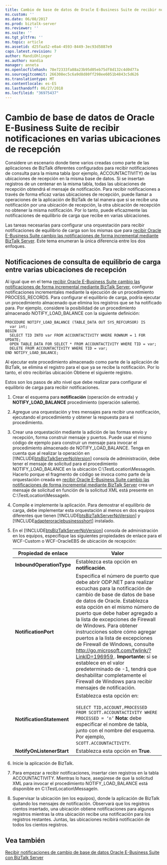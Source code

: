 ```yaml
---
title: Cambio de base de datos de Oracle E-Business Suite de recibir notificaciones en varias ubicaciones de recepción | Microsoft Docs
ms.custom: ''
ms.date: 06/08/2017
ms.prod: biztalk-server
ms.reviewer: ''
ms.suite: ''
ms.tgt_pltfrm: ''
ms.topic: article
ms.assetid: d25faa52-e0a4-4593-8449-3ec93d5887e9
caps.latest.revision: 7
author: MandiOhlinger
ms.author: mandia
manager: anneta
ms.openlocfilehash: 78e72333fa88a23b95d05eb75df8d132c4d0d77a
ms.sourcegitcommit: 266308ec5c6a9d8d80ff298ee6051b4843c5d626
ms.translationtype: MT
ms.contentlocale: es-ES
ms.lasthandoff: 06/27/2018
ms.locfileid: "36975437"
---
```

# <a name="receive-oracle-e-business-suite-database-change-notifications-on-multiple-receive-locations"></a>Cambio de base de datos de Oracle E-Business Suite de recibir notificaciones en varias ubicaciones de recepción
Considere un escenario donde tiene varios creadas como parte de las aplicaciones de BizTalk diferentes configurados para recibir notificaciones de consulta para la misma tabla (por ejemplo, ACCOUNTACTIVITY) de las ubicaciones de recepción en la misma base de datos. Si se insertan registros de un centenar en la misma tabla, todas las ubicaciones de recepción obtendrá el mensaje de notificación. Para recibir notificaciones a través de forma eficaz varias ubicaciones de recepción, puede llamar a operaciones de la aplicación de BizTalk de tal manera que si se recibe una notificación por una ubicación de recepción, la otra ubicación de recepción no obtener la misma notificación. Por lo tanto, puede eficazmente las notificaciones de equilibrio de carga que recibe en varias ubicaciones.  

 Las tareas necesarias para configurar una orquestación para recibir notificaciones de equilibrio de carga son los mismas que para [recibir Oracle E-Business Suite cambio las notificaciones de forma incremental mediante BizTalk Server](../../adapters-and-accelerators/adapter-oracle-ebs/receive-oracle-ebs-change-notifications-incrementally-using-biztalk-server.md). Este tema enumeran la única diferencia entre los dos enfoques.  

## <a name="load-balancing-query-notifications-across-multiple-receive-locations"></a>Notificaciones de consulta de equilibrio de carga entre varias ubicaciones de recepción  
 Al igual que en el tema [recibir Oracle E-Business Suite cambio las notificaciones de forma incremental mediante BizTalk Server](../../adapters-and-accelerators/adapter-oracle-ebs/receive-oracle-ebs-change-notifications-incrementally-using-biztalk-server.md), configurar notificaciones incrementales mediante la ejecución de un procedimiento PROCESS_RECORDS. Para configurar el equilibrio de carga, podría ejecutar un procedimiento almacenado que elimina los registros que se ha notificado para. Por ejemplo, considere la posibilidad de un procedimiento almacenado NOTIFY_LOAD_BALANCE con la siguiente definición:  

```  
PROCEDURE NOTIFY_LOAD_BALANCE (TABLE_DATA OUT SYS_REFCURSOR) IS  
  var int;  
BEGIN  
  SELECT TID INTO var FROM ACCOUNTACTIVITY WHERE ROWNUM = 1 FOR UPDATE;  
  OPEN TABLE_DATA FOR SELECT * FROM ACCOUNTACTIVITY WHERE TID = var;  
  DELETE FROM ACCOUNTACTIVITY WHERE TID = var;  
END NOTIFY_LOAD_BALANCE;  
```  

 Al ejecutar este procedimiento almacenado como parte de la aplicación de BizTalk, se elimina el registro para el que ya se recibe la notificación. Por lo tanto, el otro recibirlas ubicación Obtiene el siguiente registro.  

 Estos son los pasos de alto nivel que debe realizar para configurar el equilibrio de carga para recibir notificaciones.  

1. Crear el esquema para **notificación** (operación de entrada) y **NOTIFY_LOAD_BALANCE** procedimiento (operación saliente).  

2. Agregue una orquestación y tres mensajes para recibir una notificación, ejecutando el procedimiento y obtener la respuesta para el procedimiento.  

3. Crear una orquestación mediante la adición de las formas envío y recepción, forma construir mensaje y puertos. Puede usar el mismo código de ejemplo para construir un mensaje para invocar el procedimiento almacenado de NOTIFY_LOAD_BALANCE. Tenga en cuenta que al realizar la operación en [!INCLUDE[btsBizTalkServerNoVersion](../../includes/btsbiztalkservernoversion-md.md)] consola de administración, debe tener el mensaje de solicitud para el procedimiento NOTIFY_LOAD_BALANCE en la ubicación C:\TestLocation\MessageIn. Hacerlo porque el fragmento de código se invoca como parte de la orquestación creada en [recibir Oracle E-Business Suite cambio las notificaciones de forma incremental mediante BizTalk Server](../../adapters-and-accelerators/adapter-oracle-ebs/receive-oracle-ebs-change-notifications-incrementally-using-biztalk-server.md) crea un mensaje de solicitud en función de la solicitud XML está presente en C:\TestLocation\MessageIn.  

4. Compile e implemente la aplicación. Para demostrar el equilibrio de carga, debe implementar esta orquestación al menos en dos equipos diferentes que tienen [!INCLUDE[btsBizTalkServerNoVersion](../../includes/btsbiztalkservernoversion-md.md)] y [!INCLUDE[adapteroraclebusinessshort](../../includes/adapteroraclebusinessshort-md.md)] instalado.  

5. En el [!INCLUDE[btsBizTalkServerNoVersion](../../includes/btsbiztalkservernoversion-md.md)] consola de administración en los equipos, especifique las siguientes propiedades de enlace para el WCF-Custom o WCF-OracleEBS de ubicación de recepción:  


   |     Propiedad de enlace      |                                                                                                                                                                                                                                                                         Valor                                                                                                                                                                                                                                                                         |
   |---------------------------|-------------------------------------------------------------------------------------------------------------------------------------------------------------------------------------------------------------------------------------------------------------------------------------------------------------------------------------------------------------------------------------------------------------------------------------------------------------------------------------------------------------------------------------------------------|
   | **InboundOperationType**  |                                                                                                                                                                                                                                                             Establezca esta opción en **notificación**.                                                                                                                                                                                                                                                             |
   |   **NotificationPort**    | Especifica el número de puerto que debe abrir ODP.NET para realizar escuchas para la notificación de cambio de base de datos de base de datos de Oracle. Establezca esta opción en el mismo número de puerto que debe haber agregado a la lista de excepciones de Firewall de Windows. Para obtener instrucciones sobre cómo agregar puertos a la lista de excepciones de Firewall de Windows, consulte [ http://go.microsoft.com/fwlink/?LinkID=196959 ](http://go.microsoft.com/fwlink/?LinkID=196959). **Importante:** si se establece en el valor predeterminado de -1, tendrá que deshabilitar completamente el Firewall de Windows para recibir mensajes de notificación. |
   | **NotificationStatement** |                                                                                                                                                                 Establezca esta opción en:<br /><br /> `SELECT TID,ACCOUNT,PROCESSED FROM SCOTT.ACCOUNTACTIVITY WHERE PROCESSED = ‘n’` **Nota:** debe especificar el nombre de tabla, junto con el nombre del esquema. Por ejemplo, `SCOTT.ACCOUNTACTIVITY`.                                                                                                                                                                 |
   | **NotifyOnListenerStart** |                                                                                                                                                                                                                                                                 Establezca esta opción en **True**.                                                                                                                                                                                                                                                                 |


6. Inicie la aplicación de BizTalk.  

7. Para empezar a recibir notificaciones, insertar cien registros en la tabla ACCOUNTACTIVITY. Mientras lo hace, asegúrese de que la solicitud XML para invocar el procedimiento NOTIFY_LOAD_BALANCE está disponible en C:\TestLocation\MessageIn.  

8. Supervisar la ubicación (en los equipos), donde la aplicación de BizTalk quitando los mensajes de notificación. Observará que los registros cientos insertado, una ubicación obtiene notificaciones para algunos registros mientras la otra ubicación recibe una notificación para los registros restantes. Juntas, las ubicaciones recibirá notificación de todos los cientos registros.  

## <a name="see-also"></a>Vea también  
 [Recibir notificaciones de cambio de base de datos Oracle E-Business Suite con BizTalk Server](../../adapters-and-accelerators/adapter-oracle-ebs/receive-oracle-ebs-database-change-notifications-using-biztalk-server.md)